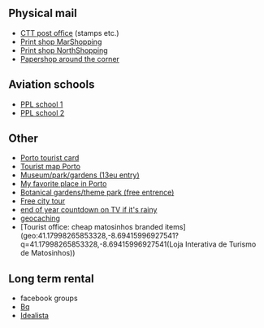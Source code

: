 
## Physical mail

- [CTT post office](geo:41.1844939,-8.6818979?q=41.1844939,-8.6818979(Loja+CTT)) (stamps etc.)
- [Print shop MarShopping](http://www.copinow.pt)
- [Print shop NorthShopping](geo:41.180965,-8.654543?q=41.180965,-8.654543(Grafipronto+Norteshopping))
- [Papershop around the corner](geo:41.179583,-8.675375?q=41.179583,-8.675375(papelaria+guache))


## Aviation schools

- [PPL school 1](https://aecporto.com/actividades/cursos-de-piloto/curso-de-piloto-privado-avioes.html)
- [PPL school 2](https://www.aeroclubeaveiro.com/Piloto-Privado-Avi%E3o.php)


## Other

- [Porto tourist card](https://visitporto.travel/en-GB/porto-card-landing-page)
- [Tourist map Porto](https://ontheworldmap.com/portugal/city/porto/porto-hotels-and-sightseeings-map.jpg)
- [Museum/park/gardens (13eu entry)](geo:41.159554,-8.660100?q=41.159554,-8.660100(Parque+de+Serralves))
- [My favorite place in Porto](geo:41.146412,-8.627379?q=41.146412,-8.627379(Miradouro+da+Ponte+da+Arr%C3%A1bida))
- [Botanical gardens/theme park (free entrence)](geo:41.153992,-8.642458?q=41.153992,-8.642458(Jardim+Bot%C3%A2nico+do+Porto+%7C+Museu+de+Hist%C3%B3ria+Natural+e+da+Ci%C3%AAncia+da+U.Porto))
- [Free city tour](https://www.freetour.com/porto/free-tour-oporto)
- [end of year countdown on TV if it's rainy](https://www.rtp.pt/play/direto/rtp3)
- [geocaching](https://www.geocaching.com/play/map?lat=41.18&lng=-8.68&zoom=14&asc=true&sort=distance)
- [Tourist office: cheap matosinhos branded items](geo:41.17998265853328,-8.69415996927541?q=41.17998265853328,-8.69415996927541(Loja Interativa de Turismo de Matosinhos))


## Long term rental

- facebook groups
- [Bq](https://www.bquarto.pt/porto/)
- [Idealista](https://www.idealista.pt/en/arrendar-quarto/porto-distrito/?ordem=precos-asc)

